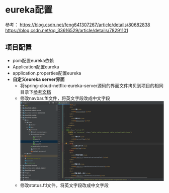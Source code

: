 # eureka配置
参考：
https://blog.csdn.net/feng641307267/article/details/80682838
https://blog.csdn.net/qq_33616529/article/details/78291101

项目配置
---

* pom配置eureka依赖
* Application配置eureka
* application.properties配置eureka
* **自定义eureka server界面**
    * 将spring-cloud-netflix-eureka-server源码的界面文件拷贝到项目的相同目录下[参考文档][1]
    * 修改navbar.ftl文件，将英文字段改成中文字段
    ![ic_navbar.png](https://raw.githubusercontent.com/yueyue10/Spring-Cloud-Cli/master/images/ic_navbar.png)
    * 修改status.ftl文件，将英文字段改成中文字段
    
[1]:https://blog.csdn.net/feng641307267/article/details/80682838